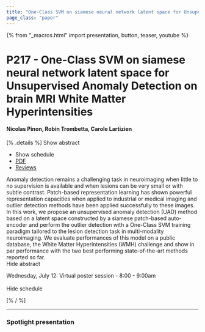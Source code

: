 ```yaml
---
title: "One-Class SVM on siamese neural network latent space for Unsupervised Anomaly Detection on brain MRI White Matter Hyperintensities"
page_class: "paper"
---
```


{% from "_macros.html" import presentation, button, teaser, youtube %}

# P217 - One-Class SVM on siamese neural network latent space for Unsupervised Anomaly Detection on brain MRI White Matter Hyperintensities

#### Nicolas Pinon, Robin Trombetta, Carole Lartizien

[% .details %]
<a class="toggle_visibility" data-selector=".abstract" data-level="3">Show abstract</a>
- <a class="toggle_visibility" data-selector=".schedule" data-level="3">Show schedule</a>
- <a href="https://openreview.net/pdf?id=_c9r6-HCEaN">PDF</a>
- <a href="https://openreview.net/forum?id=_c9r6-HCEaN">Reviews</a>

<p>
    <span class="abstract">
        Anomaly detection remains a challenging task in neuroimaging when little to no supervision is available and when lesions can be very small or with subtle contrast. Patch-based representation learning has shown powerful representation capacities when applied to industrial or medical imaging and outlier detection methods have been applied successfully to these images. In this work, we propose an unsupervised anomaly detection (UAD) method based on a latent space constructed by a siamese patch-based auto-encoder and perform the outlier detection with a One-Class SVM training paradigm tailored to the lesion detection task in multi-modality neuroimaging. We evaluate performances of this model on a public database, the White Matter Hyperintensities (WMH) challenge and show in par performance with the two best performing state-of-the-art methods reported so far. 
        <br>
        <span class="actions"><a class="toggle_visibility" data-level="2">Hide abstract</a></span>
    </span>
</p>

<p>
    <span class="schedule">
        Wednesday, July 12: Virtual poster session - 8:00 - 9:00am<br>
        <br>
        <span class="actions"><a class="toggle_visibility" data-level="2">Hide schedule</a></span>
    </span>
</p>
[% / %]

---


### Spotlight presentation

